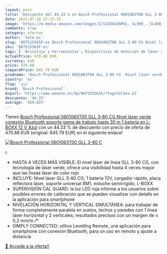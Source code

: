 ```yaml
---
layout: post
title: 'Descuento del 44.33 % en Bosch Professional 0601063T00 GLL 3-80 C'
date: 2021-07-18 17:32:33
image: 'https://m.media-amazon.com/images/I/515OAoD5MVL._SL500_._SL400_.jpg'
comments: true
category: ofertas
author: 'tole.es'
slug: 'B07525S65F-es Bosch Professional 0601063T00 GLL 3-80 CG Nivel láser...'
sku: 'B07525S65F-es'
tags: [ 'Bricolaje y herramientas','Dispositivos de medición de láser y accesorios','Herramientas de medición y diseño','Herramientas manuales y eléctricas','Láseres de línea','bluetooth','bosch professional', ]
actualPrice: 470.88 EUR
currency: EUR
price: 470.88
comparePrice: 845.79 EUR
prodname: 'Bosch Professional 0601063T00 GLL 3-80 CG  Nivel láser verde  conexión Bluetooth  soporte  gama de trabajo hasta 30 m  1 batería  en L-BOXX  12 V  Azul'
country: 'es'
flag: '🇪🇸'
brand: 'Bosch Professional'
buyurl: 'https://www.amazon.es/dp/B07525S65F/?tag=tolees-21'
descuento: '44.33'
average: '559.025'
---
```


Tienes [Bosch Professional 0601063T00 GLL 3-80 CG  Nivel láser verde  conexión Bluetooth  soporte  gama de trabajo hasta 30 m  1 batería  en L-BOXX  12 V  Azul](https://www.amazon.es/dp/B07525S65F/?tag=tolees-21) con un 44.33 % de descuento con precio de oferta de 470.88 EUR (original: 845.79 EUR) en el siguiente enlace!

[![Bosch Professional 0601063T00 GLL 3-80 C](https://m.media-amazon.com/images/I/515OAoD5MVL._SL500_._SL400_.jpg)](https://www.amazon.es/dp/B07525S65F/?tag=tolees-21)

ℹ️:

- HASTA 4 VECES MÁS VISIBLE: El nivel láser de línea GLL 3-80 CG, con tecnología de láser verde, ofrece una visibilidad hasta 4 veces mayor que las líneas láser de color rojo
- INCLUYE: Nivel láser GLL 3-80 CG, 1 batería 12V, cargador rápido, placa reflectora láser, soporte universal BM1, estuche semirrígido, L-BOXX
- SUPERVISIÓN CAL GUARD: la luz LED roja informa a los usuarios sobre posibles errores de calibración que se pueden visualizar con detalle en la aplicación para smartphone
- NIVELACIÓN HORIZONTAL Y VERTICAL SIMULTÁNEA: para trabajar de forma completamente paralela en suelos, techos y paredes con 1 línea láser horizontal y 2 verticales; resultados precisos con un margen de ± 0,2 mm/m */**
- SIMPLY CONNECTED: utilice Levelling Remote, una aplicación para smartphone con conexión Bluetooth, para un uso en remoto y ajuste a distancia

[🛒 Accede a la oferta!!](https://www.amazon.es/dp/B07525S65F/?tag=tolees-21)
